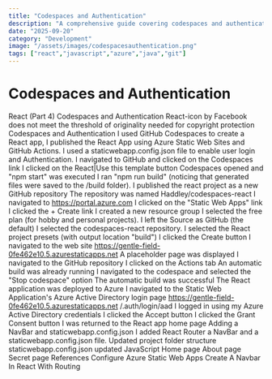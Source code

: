 ```yaml
---
title: "Codespaces and Authentication"
description: "A comprehensive guide covering codespaces and authentication"
date: "2025-09-20"
category: "Development"
image: "/assets/images/codespacesauthentication.png"
tags: ["react","javascript","azure","java","git"]
---
```


# Codespaces and Authentication

React (Part 4) Codespaces and Authentication React-icon by Facebook does not meet the threshold of originality needed for copyright protection Codespaces and Authentication I used GitHub Codespaces to create a React app, I published the React App using Azure Static Web Sites and GitHub Actions. I used a staticwebapp.config.json file to enable user login and Authentication. I navigated to GitHub and clicked on the Codespaces link I clicked on the React|Use this template button Codespaces opened and "npm start" was executed I ran "npm run build" (noticing that generated files were saved to the /build folder). I published the react project as a new GitHub repository The repository was named Haddley/codespaces-react I navigated to https://portal.azure.com I clicked on the "Static Web Apps" link I clicked the + Create link I created a new resource group I selected the free plan (for hobby and personal projects). I left the Source as GitHub (the default) I selected the codespaces-react repository. I selected the React project presets (with output location "build") I clicked the Create button I navigated to the web site https://gentle-field-0fe462e10.5.azurestaticapps.net A placeholder page was displayed I navigated to the GitHub repository I clicked on the Actions tab An automatic build was already running I navigated to the codespace and selected the "Stop codespace" option The automatic build was successful The React application was deployed to Azure I navigated to the Static Web Application's Azure Active Directory login page https://gentle-field-0fe462e10.5.azurestaticapps.net /.auth/login/aad I logged in using my Azure Active Directory credentials I clicked the Accept button I clicked the Grant Consent button I was returned to the React app home page Adding a NavBar and staticwebapp.config.json I added React Router a NavBar and a staticwebapp.config.json file. Updated project folder structure staticwebapp.config.json updated JavaScript Home page About page Secret page References Configure Azure Static Web Apps Create A Navbar In React With Routing
